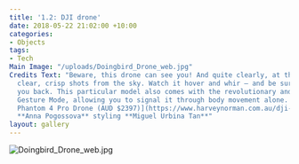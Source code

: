 ```yaml
---
title: '1.2: DJI drone'
date: 2018-05-22 21:02:00 +10:00
categories:
- Objects
tags:
- Tech
Main Image: "/uploads/Doingbird_Drone_web.jpg"
Credits Text: "Beware, this drone can see you! And quite clearly, at that. Capture
  clear, crisp shots from the sky. Watch it hover and whir – and be sure it is watching
  you back. This particular model also comes with the revolutionary and unsettling
  Gesture Mode, allowing you to signal it through body movement alone. \n\n**[DJI](https://www.harveynorman.com.au/dji-phantom-4-pro-drone.html)**[
  Phantom 4 Pro Drone (AUD $2397)](https://www.harveynorman.com.au/dji-phantom-4-pro-drone.html)\n\nphotography
  **Anna Pogossova** styling **Miguel Urbina Tan**"
layout: gallery
---
```


![Doingbird_Drone_web.jpg](/uploads/Doingbird_Drone_web.jpg)